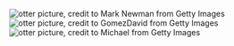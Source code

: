 ![otter picture, credit to Mark Newman from Getty Images](https://media.gettyimages.com/id/148827046/photo/sea-otter.webp?s=2048x2048&w=gi&k=20&c=J0C0Q7opU3fybchGBPoDnlAOd0ZTlTeUMLXjStLR9S0=)
![otter picture, credit to GomezDavid from Getty Images](https://media.gettyimages.com/id/1427694359/photo/close-up-of-wild-sea-otter-resting-in-calm-ocean-water.webp?s=2048x2048&w=gi&k=20&c=JNie3dbyKI0nJiXVHOhTUqu53smnrnbv0CJCypq6ON8=)
![otter picture, credit to Michael from Getty Images](https://media.gettyimages.com/id/158728240/photo/california-sea-otter.webp?s=2048x2048&w=gi&k=20&c=d4Of9fWck76oVsdYsjpZfKSfJlaxtnYiykUWDi_KSgY=)
